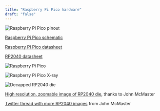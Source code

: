 ```yaml
---
title: "Raspberry Pi Pico hardware"
draft: "false"
---
```


![Raspberry Pi Pico pinout](/img/raspberry-pi-pico-pinout.svg)

[Raspberry Pi Pico schematic](/pdf/raspberry-pi-pico-schematic.pdf)

[Raspberry Pi Pico datasheet](/pdf/raspberry-pi-pico-datasheet.pdf)

[RP2040 datasheet](/pdf/microcontroller-RP2040.pdf)

![Raspberry Pi Pico](/img/raspberry-pi-pico.jpg)

![Raspberry Pi Pico X-ray](/img/raspberry-pi-pico-xray.png)

![Decapped RP2040 die](/img/decapped-rp2040.jpg)

[High resolution, zoomable image of RP2040 die](https://siliconpr0n.org/map/raspberry-pi/rp2-b0/mz_mit20x/), thanks to John McMaster

[Twitter thread with more RP2040 images](https://twitter.com/johndmcmaster/status/1355092011829719046) from John McMaster
